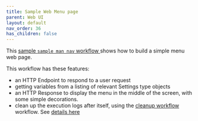```yaml
---
title: Sample Web Menu page
parent: Web UI
layout: default
nav_order: 36
has_children: false
---
```


This <a href="./sample-main-nav.json" download>sample `sample man nav` workflow </a> shows how to build a simple menu web page.  

This workflow has these features:
- an HTTP Endpoint to respond to a user request
- getting variables from a listing of relevant Settings type objects
- an HTTP Response to display the menu in the middle of the screen, with some simple decorations.
- clean up the execution logs after itself, using the  <a href="../22_samples/kill-workflow-instances-by-name.json" download>cleanup workflow </a> workflow.  See [details here ](../22_samples/CleanUpWorkflows.html)